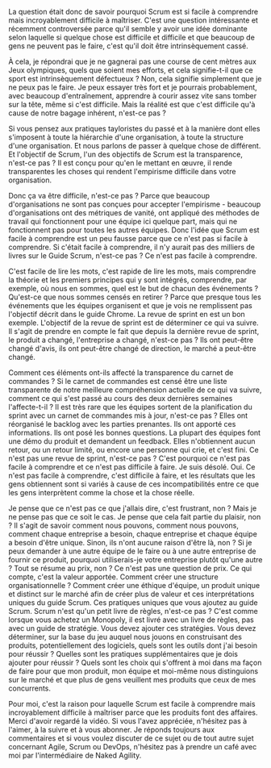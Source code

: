 La question était donc de savoir pourquoi Scrum est si facile à comprendre mais incroyablement difficile à maîtriser. C'est une question intéressante et récemment controversée parce qu'il semble y avoir une idée dominante selon laquelle si quelque chose est difficile et difficile et que beaucoup de gens ne peuvent pas le faire, c'est qu'il doit être intrinsèquement cassé.

À cela, je répondrai que je ne gagnerai pas une course de cent mètres aux Jeux olympiques, quels que soient mes efforts, et cela signifie-t-il que ce sport est intrinsèquement défectueux ? Non, cela signifie simplement que je ne peux pas le faire. Je peux essayer très fort et je pourrais probablement, avec beaucoup d'entraînement, apprendre à courir assez vite sans tomber sur la tête, même si c'est difficile. Mais la réalité est que c'est difficile qu'à cause de notre bagage inhérent, n'est-ce pas ?

Si vous pensez aux pratiques tayloristes du passé et à la manière dont elles s'imposent à toute la hiérarchie d'une organisation, à toute la structure d'une organisation. Et nous parlons de passer à quelque chose de différent. Et l'objectif de Scrum, l'un des objectifs de Scrum est la transparence, n'est-ce pas ? Il est conçu pour qu'en le mettant en œuvre, il rende transparentes les choses qui rendent l'empirisme difficile dans votre organisation.

Donc ça va être difficile, n'est-ce pas ? Parce que beaucoup d'organisations ne sont pas conçues pour accepter l'empirisme - beaucoup d'organisations ont des métriques de vanité, ont appliqué des méthodes de travail qui fonctionnent pour une équipe ici quelque part, mais qui ne fonctionnent pas pour toutes les autres équipes. Donc l'idée que Scrum est facile à comprendre est un peu fausse parce que ce n'est pas si facile à comprendre. Si c'était facile à comprendre, il n'y aurait pas des milliers de livres sur le Guide Scrum, n'est-ce pas ? Ce n'est pas facile à comprendre.

C'est facile de lire les mots, c'est rapide de lire les mots, mais comprendre la théorie et les premiers principes qui y sont intégrés, comprendre, par exemple, où nous en sommes, quel est le but de chacun des événements ? Qu'est-ce que nous sommes censés en retirer ? Parce que presque tous les événements que les équipes organisent et que je vois ne remplissent pas l'objectif décrit dans le guide Chrome. La revue de sprint en est un bon exemple. L'objectif de la revue de sprint est de déterminer ce qui va suivre. Il s'agit de prendre en compte le fait que depuis la dernière revue de sprint, le produit a changé, l'entreprise a changé, n'est-ce pas ? Ils ont peut-être changé d'avis, ils ont peut-être changé de direction, le marché a peut-être changé.

Comment ces éléments ont-ils affecté la transparence du carnet de commandes ? Si le carnet de commandes est censé être une liste transparente de notre meilleure compréhension actuelle de ce qui va suivre, comment ce qui s'est passé au cours des deux dernières semaines l'affecte-t-il ? Il est très rare que les équipes sortent de la planification du sprint avec un carnet de commandes mis à jour, n'est-ce pas ? Elles ont réorganisé le backlog avec les parties prenantes. Ils ont apporté ces informations. Ils ont posé les bonnes questions. La plupart des équipes font une démo du produit et demandent un feedback. Elles n'obtiennent aucun retour, ou un retour limité, ou encore une personne qui crie, et c'est fini. Ce n'est pas une revue de sprint, n'est-ce pas ? C'est pourquoi ce n'est pas facile à comprendre et ce n'est pas difficile à faire. Je suis désolé. Oui. Ce n'est pas facile à comprendre, c'est difficile à faire, et les résultats que les gens obtiennent sont si variés à cause de ces incompatibilités entre ce que les gens interprètent comme la chose et la chose réelle.

Je pense que ce n'est pas ce que j'allais dire, c'est frustrant, non ? Mais je ne pense pas que ce soit le cas. Je pense que cela fait partie du plaisir, non ? Il s'agit de savoir comment nous pouvons, comment nous pouvons, comment chaque entreprise a besoin, chaque entreprise et chaque équipe a besoin d'être unique. Sinon, ils n'ont aucune raison d'être là, non ? Si je peux demander à une autre équipe de le faire ou à une autre entreprise de fournir ce produit, pourquoi utiliserais-je votre entreprise plutôt qu'une autre ? Tout se résume au prix, non ? Ce n'est pas une question de prix. Ce qui compte, c'est la valeur apportée. Comment créer une structure organisationnelle ? Comment créer une éthique d'équipe, un produit unique et distinct sur le marché afin de créer plus de valeur et ces interprétations uniques du guide Scrum. Ces pratiques uniques que vous ajoutez au guide Scrum. Scrum n'est qu'un petit livre de règles, n'est-ce pas ? C'est comme lorsque vous achetez un Monopoly, il est livré avec un livre de règles, pas avec un guide de stratégie. Vous devez ajouter ces stratégies. Vous devez déterminer, sur la base du jeu auquel nous jouons en construisant des produits, potentiellement des logiciels, quels sont les outils dont j'ai besoin pour réussir ? Quelles sont les pratiques supplémentaires que je dois ajouter pour réussir ? Quels sont les choix qui s'offrent à moi dans ma façon de faire pour que mon produit, mon équipe et moi-même nous distinguions sur le marché et que plus de gens veuillent mes produits que ceux de mes concurrents.

Pour moi, c'est la raison pour laquelle Scrum est facile à comprendre mais incroyablement difficile à maîtriser parce que les produits font des affaires. Merci d'avoir regardé la vidéo. Si vous l'avez appréciée, n'hésitez pas à l'aimer, à la suivre et à vous abonner. Je réponds toujours aux commentaires et si vous voulez discuter de ce sujet ou de tout autre sujet concernant Agile, Scrum ou DevOps, n'hésitez pas à prendre un café avec moi par l'intermédiaire de Naked Agility.